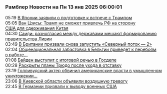 <h3>Рамблер Новости на Пн 13 янв 2025 06:00:01</h3>
<div class="rssn table">
  <span class="smaller gray hspace">05:19</span> <a class="nodecor" href="https://news.rambler.ru/world/54034784-v-yaponii-zayavili-o-podgotovke-k-vstreche-s-trampom/">В Японии заявили о подготовке к встрече с Трампом</a>
</div>
<div class="rssn table">
  <span class="smaller gray hspace">05:05</span> <a class="nodecor" href="https://news.rambler.ru/world/54034715-van-tszisy-tramp-ne-smozhet-privlech-rf-na-storonu-ssha-dlya-sderzhivaniya-kitaya/">Ван Цзисы: Трамп не сможет привлечь РФ на сторону США для сдерживания Китая</a>
</div>
<div class="rssn table">
  <span class="smaller gray hspace">04:30</span> <a class="nodecor" href="https://news.rambler.ru/world/54034710-saidi-raznoglasiya-mezhdu-derzhavami-meshayut-formirovaniyu-pravitelstva-livii/">Саиди: разногласия между державами мешают формированию правительства Ливии</a>
</div>
<div class="rssn table">
  <span class="smaller gray hspace">03:49</span> <a class="nodecor" href="https://news.rambler.ru/world/54034684-v-britanii-prizvali-snova-zapustit-severnyy-potok-2/">В Британии призвали снова запустить «Северный поток — 2»</a>
</div>
<div class="rssn table">
  <span class="smaller gray hspace">02:04</span> <a class="nodecor" href="https://news.rambler.ru/world/54034593-obschenatsionalnaya-zabastovka-v-belgii-privedet-k-pereboyam-v-rabote-transporta/">Общенациональная забастовка в Бельгии приведет к перебоям в работе...</a>
</div>
<div class="rssn table">
  <span class="smaller gray hspace">01:08</span> <a class="nodecor" href="https://news.rambler.ru/world/54034516-bayden-vystupit-s-itogovoy-rechyu-v-gosdepe/">Байден выступит с итоговой речью в Госдепе</a>
</div>
<div class="rssn table">
  <span class="smaller gray hspace">00:28</span> <a class="nodecor" href="https://news.rambler.ru/world/54034493-raskryty-plany-tryudo-posle-uhoda-v-otstavku/">Раскрыты планы Трюдо после ухода в отставку</a>
</div>
<div class="rssn table">
  <span class="smaller gray hspace">23:19</span> <a class="nodecor" href="https://news.rambler.ru/world/54034305-gollivudskiy-akter-obvinil-amerikanskie-vlasti-v-umyshlennom-unichtozhenii-kalifornii/">Голливудский актер обвинил американские власти в умышленном уничтожении...</a>
</div>
<div class="rssn table">
  <span class="smaller gray hspace">23:06</span> <a class="nodecor" href="https://news.rambler.ru/world/54034339-v-kievskoy-oblasti-obyavili-vozdushnuyu-trevogu/">В Киевской области объявили воздушную тревогу</a>
</div>
<div class="rssn table">
  <span class="smaller gray hspace">22:45</span> <a class="nodecor" href="https://news.rambler.ru/world/54033851-v-germanii-prizvali-k-vyvodu-voennyh-ssha/">В Германии призвали к выводу военных США</a>
</div>